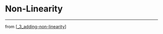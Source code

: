 # Non-Linearity

---
from [[_3_adding-non-linearity]]

[//begin]: # "Autogenerated link references for markdown compatibility"
[_3_adding-non-linearity]: ../_3_adding-non-linearity.md "Adding Non-Linearity"
[//end]: # "Autogenerated link references"